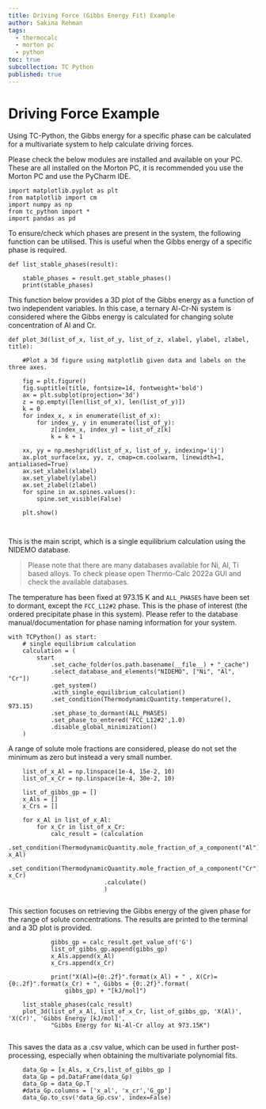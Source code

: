 ```yaml
---
title: Driving Force (Gibbs Energy Fit) Example
author: Sakina Rehman
tags:
  - thermocalc
  - morton pc
  - python
toc: true
subcollection: TC Python
published: true
---
```

# Driving Force Example

Using TC-Python, the Gibbs energy for a specific phase can be calculated for a multivariate system to help calculate driving forces.

Please check the below modules are installed and available on your PC. These are all installed on the Morton PC, it is recommended you use the Morton PC and use the PyCharm IDE.

```from mpl_toolkits.mplot3d import Axes3D
import matplotlib.pyplot as plt
from matplotlib import cm
import numpy as np
from tc_python import *
import pandas as pd
```
To ensure/check which phases are present in the system, the following function can be utilised. This is useful when the Gibbs energy of a specific phase is required.
```
def list_stable_phases(result):
​
    stable_phases = result.get_stable_phases()
    print(stable_phases)
```
This function below provides a 3D plot of the Gibbs energy as a function of two independent variables. In this case, a ternary Al-Cr-Ni system is considered where the Gibbs energy is calculated for changing solute concentration of Al and Cr.
```
def plot_3d(list_of_x, list_of_y, list_of_z, xlabel, ylabel, zlabel, title):
​
    #Plot a 3d figure using matplotlib given data and labels on the three axes.
​
    fig = plt.figure()
    fig.suptitle(title, fontsize=14, fontweight='bold')
    ax = plt.subplot(projection='3d')
    z = np.empty([len(list_of_x), len(list_of_y)])
    k = 0
    for index_x, x in enumerate(list_of_x):
        for index_y, y in enumerate(list_of_y):
            z[index_x, index_y] = list_of_z[k]
            k = k + 1
​
    xx, yy = np.meshgrid(list_of_x, list_of_y, indexing='ij')
    ax.plot_surface(xx, yy, z, cmap=cm.coolwarm, linewidth=1, antialiased=True)
    ax.set_xlabel(xlabel)
    ax.set_ylabel(ylabel)
    ax.set_zlabel(zlabel)
    for spine in ax.spines.values():
        spine.set_visible(False)
​
    plt.show()
​
​
```
This is the main script, which is a single equilibrium calculation using the NIDEMO database. 
>Please note that there are many databases available for Ni, Al, Ti based alloys. To check please open Thermo-Calc 2022a GUI and check the available databases.

The temperature has been fixed at 973.15 K and ```ALL_PHASES``` have been set to dormant, except the ```FCC_L12#2``` phase. This is the phase of interest (the ordered precipitate phase in this system). Please refer to the database manual/documentation for phase naming information for your system.
```
with TCPython() as start:
    # single equilibrium calculation
    calculation = (
        start
            .set_cache_folder(os.path.basename(__file__) + "_cache")
            .select_database_and_elements("NIDEMO", ["Ni", "Al", "Cr"])
            .get_system()
            .with_single_equilibrium_calculation()
            .set_condition(ThermodynamicQuantity.temperature(), 973.15)
            .set_phase_to_dormant(ALL_PHASES)
            .set_phase_to_entered('FCC_L12#2',1.0)
            .disable_global_minimization()
    )
```
A range of solute mole fractions are considered, please do not set the minimum as zero but instead a very small number.
```
    list_of_x_Al = np.linspace(1e-4, 15e-2, 10)
    list_of_x_Cr = np.linspace(1e-4, 30e-2, 10)
​
    list_of_gibbs_gp = []
    x_Als = []
    x_Crs = []
​
    for x_Al in list_of_x_Al:
        for x_Cr in list_of_x_Cr:
            calc_result = (calculation
                           .set_condition(ThermodynamicQuantity.mole_fraction_of_a_component("Al"), x_Al)
                           .set_condition(ThermodynamicQuantity.mole_fraction_of_a_component("Cr"), x_Cr)
                           .calculate()
                           )
​
```
This section focuses on retrieving the Gibbs energy of the given phase for the range of solute concentrations. The results are printed to the terminal and a 3D plot is provided.
```
            gibbs_gp = calc_result.get_value_of('G')
            list_of_gibbs_gp.append(gibbs_gp)
            x_Als.append(x_Al)
            x_Crs.append(x_Cr)
​
            print("X(Al)={0:.2f}".format(x_Al) + " , X(Cr)={0:.2f}".format(x_Cr) + ", Gibbs = {0:.2f}".format(
                gibbs_gp) + "[kJ/mol]")
​
    list_stable_phases(calc_result)
    plot_3d(list_of_x_Al, list_of_x_Cr, list_of_gibbs_gp, 'X(Al)', 'X(Cr)', 'Gibbs Energy [kJ/mol]',
            "Gibbs Energy for Ni-Al-Cr alloy at 973.15K")
​
```
This saves the data as a .csv value, which can be used in further post-processing, especially when obtaining the multivariate polynomial fits.
```
    data_Gp = [x_Als, x_Crs,list_of_gibbs_gp ]
    data_Gp = pd.DataFrame(data_Gp)
    data_Gp = data_Gp.T
    #data_Gp.columns = ['x_al', 'x_cr','G_gp']
    data_Gp.to_csv('data_Gp.csv', index=False)
```

